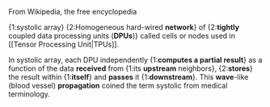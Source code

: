 From Wikipedia, the free encyclopedia

{1:systolic array}
{2:Homogeneous hard-wired **network**} of {2:**tightly** coupled data processing units (**DPUs**)} called cells or nodes used in [[Tensor Processing Unit|TPUs]].
<!--ID: 1741655885456-->


In systolic array, each DPU independently {1:**computes a partial result**} as a function of the data **received** from {1:its **upstream** neighbors}, {2:**stores**} the result within {1:**itself**} and **passes** it {1:**downstream**}.
This **wave**-like (blood vessel) **propagation** coined the term systolic from medical terminology.
<!--ID: 1741655885457-->

